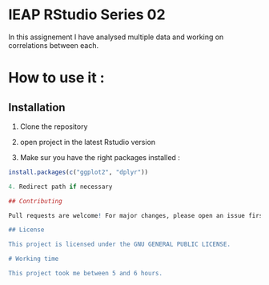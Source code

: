 # IEAP RStudio Series 02

In this assignement I have analysed multiple data and working on correlations between each.  

# How to use it : 
## Installation 
1. Clone the repository 

2. open project in the latest Rstudio version

3. Make sur you have the right packages installed : 
  ```r
  install.packages(c("ggplot2", "dplyr"))

4. Redirect path if necessary

## Contributing

Pull requests are welcome! For major changes, please open an issue first to discuss what you'd like to change.

## License

This project is licensed under the GNU GENERAL PUBLIC LICENSE.

# Working time 

This project took me between 5 and 6 hours. 

